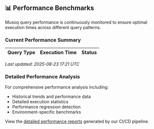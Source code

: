 ## 📊 Performance Benchmarks

Musoq query performance is continuously monitored to ensure optimal execution times across different query patterns.

### Current Performance Summary

| Query Type | Execution Time | Status |
|------------|----------------|--------|
*Last updated: 2025-08-23 17:21 UTC*

### Detailed Performance Analysis

For comprehensive performance analysis including:
- Historical trends and performance data
- Detailed execution statistics
- Performance regression detection
- Environment-specific benchmarks

View the [detailed performance reports](./Musoq.Benchmarks/performance-reports/) generated by our CI/CD pipeline.